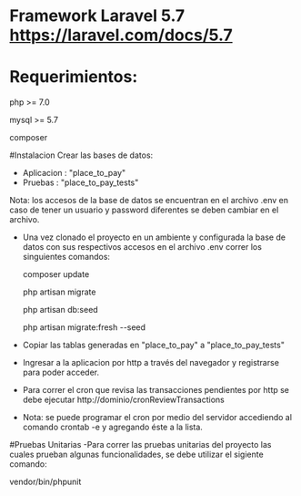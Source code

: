 # Framework Laravel 5.7 https://laravel.com/docs/5.7

# Requerimientos:
  
  php >= 7.0
  
  mysql >= 5.7
  
  composer
  
 #Instalacion
 Crear las bases de datos:
- Aplicacion : "place_to_pay"
- Pruebas : "place_to_pay_tests"

Nota: los accesos de la base de datos se encuentran en el archivo .env
en caso de tener un usuario y password diferentes se deben cambiar en el archivo.

- Una vez clonado el proyecto en un ambiente y configurada la base de datos con sus respectivos accesos en el 
archivo .env correr los singuientes comandos:

   composer update
   
   php artisan migrate

   php artisan db:seed

   php artisan migrate:fresh --seed
   
- Copiar las tablas generadas en "place_to_pay" a "place_to_pay_tests"

- Ingresar a la aplicacion por http a través del navegador y registrarse para poder acceder.

- Para correr el cron que revisa las transacciones pendientes por http se debe ejecutar http://dominio/cronReviewTransactions

- Nota: se puede programar el cron por medio del servidor accediendo al comando crontab -e y agregando éste a la lista.

#Pruebas Unitarias
-Para correr las pruebas unitarias del proyecto las cuales prueban algunas funcionalidades, se debe utilizar el sigiente comando:

  vendor/bin/phpunit